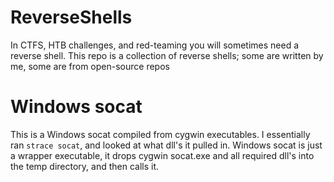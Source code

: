 # ReverseShells
 In CTFS, HTB challenges, and red-teaming you will sometimes need a reverse shell. This repo is a collection of reverse shells; some are written by me, some are from open-source repos

# Windows socat
This is a Windows socat compiled from cygwin executables. I essentially ran `strace socat`, and looked at what dll's it pulled in.
Windows socat is just a wrapper executable, it drops cygwin socat.exe and all required dll's into the temp directory, and then calls it.
